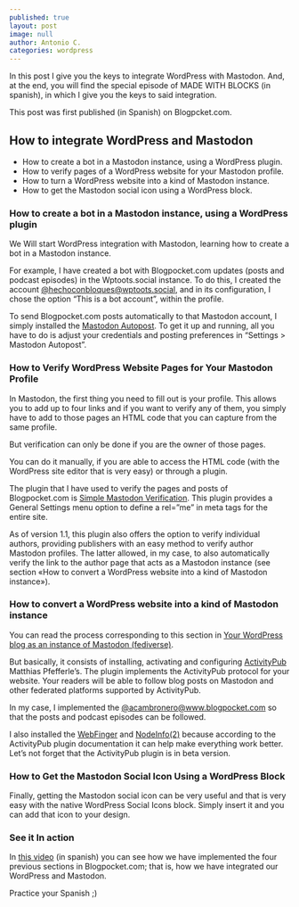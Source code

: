 ```yaml
---
published: true
layout: post
image: null
author: Antonio C.
categories: wordpress
---
```

In this post I give you the keys to integrate WordPress with Mastodon. And, at the end, you will find the special episode of MADE WITH BLOCKS (in spanish), in which I give you the keys to said integration.

This post was first published (in Spanish) on Blogpcket.com.

## How to integrate WordPress and Mastodon

- How to create a bot in a Mastodon instance, using a WordPress plugin.
- How to verify pages of a WordPress website for your Mastodon profile.
- How to turn a WordPress website into a kind of Mastodon instance.
- How to get the Mastodon social icon using a WordPress block.

### **How to create a bot in a Mastodon instance, using a WordPress plugin**


We Will start WordPress integration with Mastodon, learning how to create a bot in a Mastodon instance.

For example, I have created a bot with Blogpocket.com updates (posts and podcast episodes) in the Wptoots.social instance. To do this, I created the account [@hechoconbloques@wptoots.social](https://wptoots.social/@hechoconbloques), and in its configuration, I chose the option “This is a bot account”, within the profile.

To send Blogpocket.com posts automatically to that Mastodon account, I simply installed the [Mastodon Autopost](https://es.wordpress.org/plugins/autopost-to-mastodon/). To get it up and running, all you have to do is adjust your credentials and posting preferences in “Settings > Mastodon Autopost”.

### **How to Verify WordPress Website Pages for Your Mastodon Profile**

In Mastodon, the first thing you need to fill out is your profile. This allows you to add up to four links and if you want to verify any of them, you simply have to add to those pages an HTML code that you can capture from the same profile.

But verification can only be done if you are the owner of those pages.

You can do it manually, if you are able to access the HTML code (with the WordPress site editor that is very easy) or through a plugin.

The plugin that I have used to verify the pages and posts of Blogpocket.com is [Simple Mastodon Verification](https://wordpress.org/plugins/simple-mastodon-verification/). This plugin provides a General Settings menu option to define a rel=”me” in meta tags for the entire site.

As of version 1.1, this plugin also offers the option to verify individual authors, providing publishers with an easy method to verify author Mastodon profiles. The latter allowed, in my case, to also automatically verify the link to the author page that acts as a Mastodon instance (see section «How to convert a WordPress website into a kind of Mastodon instance»).

### **How to convert a WordPress website into a kind of Mastodon instance**

You can read the process corresponding to this section in [Your WordPress blog as an instance of Mastodon (fediverse)](https://www.blogpocket.com/2022/11/22/tu-blog-de-wordpress-como-una-instancia-de-mastodon-fediverso/).

But basically, it consists of installing, activating and configuring [ActivityPub](https://es.wordpress.org/plugins/activitypub/) Matthias Pfefferle’s. The plugin implements the ActivityPub protocol for your website. Your readers will be able to follow blog posts on Mastodon and other federated platforms supported by ActivityPub.

In my case, I implemented the [@acambronero@www.blogpocket.com](https://www.blogpocket.com/author/antonio) so that the posts and podcast episodes can be followed.

I also installed the [WebFinger](https://es.wordpress.org/plugins/webfinger/) and [NodeInfo(2)](https://es.wordpress.org/plugins/nodeinfo/) because according to the ActivityPub plugin documentation it can help make everything work better. Let’s not forget that the ActivityPub plugin is in beta version.

### **How to Get the Mastodon Social Icon Using a WordPress Block**

Finally, getting the Mastodon social icon can be very useful and that is very easy with the native WordPress Social Icons block. Simply insert it and you can add that icon to your design.

### **See it In action**

In [this video](https://vimeo.com/blogpocket/hcb20) (in spanish) you can see how we have implemented the four previous sections in Blogpocket.com; that is, how we have integrated our WordPress and Mastodon.

Practice your Spanish ;)
